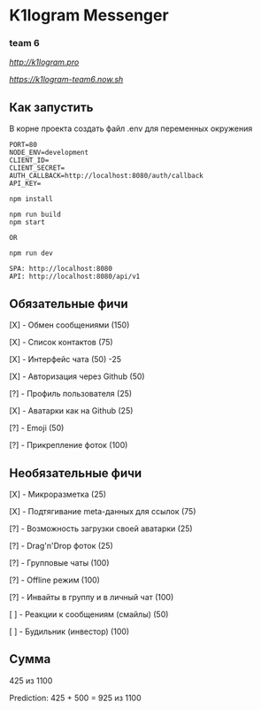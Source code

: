 # K1logram Messenger

### team 6

*http://k1logram.pro*

*https://k1logram-team6.now.sh*

## Как запустить

В корне проекта создать файл .env для переменных окружения
```
PORT=80
NODE_ENV=development
CLIENT_ID=
CLIENT_SECRET=
AUTH_CALLBACK=http://localhost:8080/auth/callback
API_KEY=
```

```
npm install

npm run build
npm start

OR

npm run dev

SPA: http://localhost:8080
API: http://localhost:8080/api/v1
```

## Обязательные фичи

[X] - Обмен сообщениями (150)

[X] - Список контактов (75)

[X] - Интерфейс чата (50) -25

[X] - Авторизация через Github (50)

[?] - Профиль пользователя (25)

[X] - Аватарки как на Github (25)

[?] - Emoji (50)

[?] - Прикрепление фоток (100)

## Необязательные фичи

[X] - Микроразметка (25)

[X] - Подтягивание meta-данных для ссылок (75)

[?] - Возможность загрузки своей аватарки (25)

[?] - Drag'n'Drop фоток (25)

[?] - Групповые чаты (100)

[?] - Offline режим (100)

[?] - Инвайты в группу и в личный чат (100)

[ ] - Реакции к сообщениям (смайлы) (50)

[ ] - Будильник (инвестор) (100)

## Сумма

425 из 1100

Prediction:
425 + 500 = 925 из 1100
